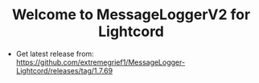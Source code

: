 <h1 align="center">Welcome to MessageLoggerV2 for Lightcord</h1>
<p>
</p>

* Get latest release from: https://github.com/extremegrief1/MessageLogger-Lightcord/releases/tag/1.7.69
